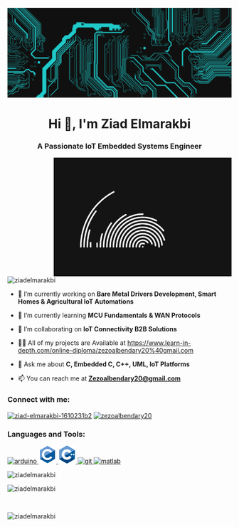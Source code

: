 <style>
.markdown-body img{
margin-bottom:20px 
}
</style>
![logo](https://github.com/ZiadElmarakbi/ZiadElmarakbi/blob/main/banner%20(5).png)
<h1 align="center">Hi 👋, I'm Ziad Elmarakbi</h1>
<h3 align="center">A Passionate IoT Embedded Systems Engineer</h3>


<img align="right" alt="Coding" width="400" src="https://github.com/ZiadElmarakbi/ZiadElmarakbi/blob/main/1Q7Z.gif">

<p align="left"> <img src="https://komarev.com/ghpvc/?username=ziadelmarakbi&label=Profile%20views&color=0e75b6&style=flat" alt="ziadelmarakbi" /> </p>

- 🔭 I’m currently working on **Bare Metal Drivers Development, Smart Homes & Agricultural IoT Automations**

- 🌱 I’m currently learning **MCU Fundamentals & WAN Protocols**

- 👯 I’m collaborating on **IoT Connectivity B2B Solutions**

- 👨‍💻 All of my projects are Available at https://www.learn-in-depth.com/online-diploma/zezoalbendary20%40gmail.com

- 💬 Ask me about **C, Embedded C, C++, UML, IoT Platforms**

- 📫 You can reach me at **Zezoalbendary20@gmail.com**

<h3 align="left">Connect with me:</h3>
<p align="left">
<a href="https://linkedin.com/in/ziad-elmarakbi-1610231b2" target="blank"><img align="center" src="https://raw.githubusercontent.com/rahuldkjain/github-profile-readme-generator/master/src/images/icons/Social/linked-in-alt.svg" alt="ziad-elmarakbi-1610231b2" height="30" width="40" /></a>
<a href="https://www.hackerrank.com/zezoalbendary20" target="blank"><img align="center" src="https://raw.githubusercontent.com/rahuldkjain/github-profile-readme-generator/master/src/images/icons/Social/hackerrank.svg" alt="zezoalbendary20" height="30" width="40" /></a>
</p>

<h3 align="left">Languages and Tools:</h3>
<p align="left"> <a href="https://www.arduino.cc/" target="_blank" rel="noreferrer"> <img src="https://cdn.worldvectorlogo.com/logos/arduino-1.svg" alt="arduino" width="40" height="40"/> </a> <a href="https://www.cprogramming.com/" target="_blank" rel="noreferrer"> <img src="https://raw.githubusercontent.com/devicons/devicon/master/icons/c/c-original.svg" alt="c" width="40" height="40"/> </a> <a href="https://www.w3schools.com/cpp/" target="_blank" rel="noreferrer"> <img src="https://raw.githubusercontent.com/devicons/devicon/master/icons/cplusplus/cplusplus-original.svg" alt="cplusplus" width="40" height="40"/> </a> <a href="https://git-scm.com/" target="_blank" rel="noreferrer"> <img src="https://www.vectorlogo.zone/logos/git-scm/git-scm-icon.svg" alt="git" width="40" height="40"/> </a> <a href="https://www.mathworks.com/" target="_blank" rel="noreferrer"> <img src="https://upload.wikimedia.org/wikipedia/commons/2/21/Matlab_Logo.png" alt="matlab" width="40" height="40"/> </a> </p>

<p style="margin-button:15px"><img style="margin-button:15px" align="left" src="https://github-readme-stats.vercel.app/api/top-langs?username=ziadelmarakbi&show_icons=true&locale=en&layout=compact" alt="ziadelmarakbi" /></p>
<p></p>
<br>

<p >&nbsp;<img style="margin-button:15px" align="left" src="https://github-readme-stats.vercel.app/api?username=ziadelmarakbi&show_icons=true&locale=en" alt="ziadelmarakbi" /></p>
<p></p>
<br>

<p><img align="left" src="https://github-readme-streak-stats.herokuapp.com/?user=ziadelmarakbi&" alt="ziadelmarakbi" /></p>


